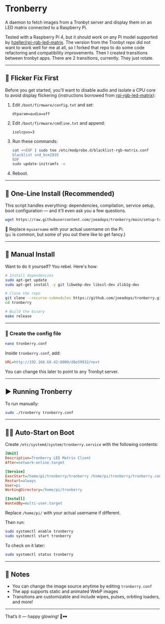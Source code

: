 # Tronberry

A daemon to fetch images from a Tronbyt server and display them on an LED matrix connected to a Raspberry Pi.

Tested with a Raspberry Pi 4, but it should work on any Pi model supported by [hzeller/rpi-rgb-led-matrix](https://github.com/hzeller/rpi-rgb-led-matrix).
The version from the Tronbyt repo did not want to work well for me at all, so I forked that repo to do some code refactoring and compatibility improvements.  Then I created transitions between tronbyt apps.  There are 2 transitions, currently. They just rotate.

---

## 🚫 Flicker Fix First

Before you get started, you'll want to disable audio and isolate a CPU core to avoid display flickering (instructions borrowed from [rpi-rgb-led-matrix](https://github.com/hzeller/rpi-rgb-led-matrix?tab=readme-ov-file#troubleshooting)):

1. Edit `/boot/firmware/config.txt` and set:

    ```
    dtparam=audio=off
    ```

2. Edit `/boot/firmware/cmdline.txt` and append:

    ```
    isolcpus=3
    ```

3. Run these commands:

    ```sh
    cat <<EOF | sudo tee /etc/modprobe.d/blacklist-rgb-matrix.conf
    blacklist snd_bcm2835
    EOF
    sudo update-initramfs -u
    ```

4. Reboot.

---

## 🚀 One-Line Install (Recommended)

This script handles everything: dependencies, compilation, service setup, boot configuration — and it’ll even ask you a few questions.

```sh
wget https://raw.githubusercontent.com/joeadops/tronberry/main/setup-tronberry.sh && chmod +x setup-tronberry.sh && ./setup-tronberry.sh myusername
```

🔧 Replace `myusername` with your actual username on the Pi.  
(`pi` is common, but some of you out there like to get fancy.)

---

## 🔨 Manual Install

Want to do it yourself? You rebel. Here's how:

```sh
# Install dependencies
sudo apt-get update
sudo apt-get install -y git libwebp-dev libssl-dev zlib1g-dev

# Clone the repo
git clone --recurse-submodules https://github.com/joeadops/tronberry.git
cd tronberry

# Build the binary
make release
```

---

### 🔧 Create the config file

```sh
nano tronberry.conf
```

Inside `tronberry.conf`, add:

```ini
URL=http://192.168.68.42:8000/d8e59932/next
```

You can change this later to point to any Tronbyt server.

---

## ▶️ Running Tronberry

To run manually:

```sh
sudo ./tronberry tronberry.conf
```

---

## 🧞‍♂️ Auto-Start on Boot

Create `/etc/systemd/system/tronberry.service` with the following contents:

```ini
[Unit]
Description=Tronberry LED Matrix Client
After=network-online.target

[Service]
ExecStart=/home/pi/tronberry/tronberry /home/pi/tronberry/tronberry.conf
Restart=always
User=pi
WorkingDirectory=/home/pi/tronberry

[Install]
WantedBy=multi-user.target
```

Replace `/home/pi/` with your actual username if different.

Then run:

```sh
sudo systemctl enable tronberry
sudo systemctl start tronberry
```

To check on it later:

```sh
sudo systemctl status tronberry
```

---

## 🧠 Notes

- You can change the image source anytime by editing `tronberry.conf`
- The app supports static and animated WebP images
- Transitions are customizable and include wipes, pulses, orbiting loaders, and more!

---

That’s it — happy glowing! 🌈🕶️
